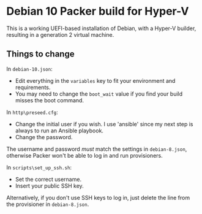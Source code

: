 # Debian 10 Packer build for Hyper-V

This is a working UEFI-based installation of Debian, with a Hyper-V builder,
resulting in a generation 2 virtual machine.

## Things to change

In `debian-10.json`:

- Edit everything in the `variables` key to fit your environment and
requirements.
- You may need to change the `boot_wait` value if you find your build misses
the boot command.

In `http\preseed.cfg`:

- Change the initial user if you wish. I use 'ansible' since my next step
is always to run an Ansible playbook.
- Change the password.

The username and password *must* match the settings in `debian-8.json`,
otherwise Packer won't be able to log in and run provisioners.

In `scripts\set_up_ssh.sh`:

- Set the correct username.
- Insert your public SSH key.

Alternatively, if you don't use SSH keys to log in, just delete the
line from the provisioner in `debian-8.json`.